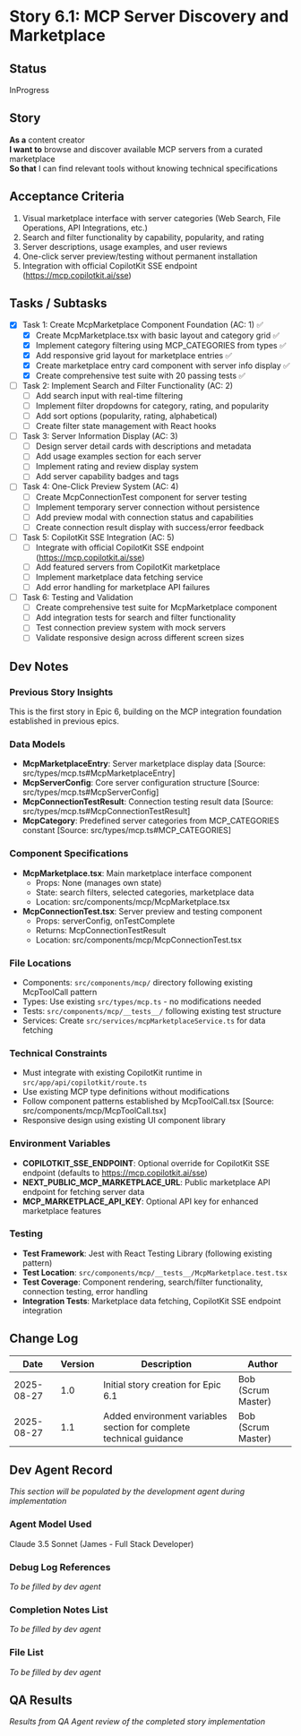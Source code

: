 # Story 6.1: MCP Server Discovery and Marketplace

## Status
InProgress

## Story
**As a** content creator  
**I want to** browse and discover available MCP servers from a curated marketplace  
**So that** I can find relevant tools without knowing technical specifications

## Acceptance Criteria
1. Visual marketplace interface with server categories (Web Search, File Operations, API Integrations, etc.)
2. Search and filter functionality by capability, popularity, and rating
3. Server descriptions, usage examples, and user reviews
4. One-click server preview/testing without permanent installation
5. Integration with official CopilotKit SSE endpoint (https://mcp.copilotkit.ai/sse)

## Tasks / Subtasks
- [x] Task 1: Create McpMarketplace Component Foundation (AC: 1) ✅
  - [x] Create McpMarketplace.tsx with basic layout and category grid ✅
  - [x] Implement category filtering using MCP_CATEGORIES from types ✅
  - [x] Add responsive grid layout for marketplace entries ✅
  - [x] Create marketplace entry card component with server info display ✅
  - [x] Create comprehensive test suite with 20 passing tests ✅

- [ ] Task 2: Implement Search and Filter Functionality (AC: 2)
  - [ ] Add search input with real-time filtering
  - [ ] Implement filter dropdowns for category, rating, and popularity
  - [ ] Add sort options (popularity, rating, alphabetical)
  - [ ] Create filter state management with React hooks

- [ ] Task 3: Server Information Display (AC: 3)
  - [ ] Design server detail cards with descriptions and metadata
  - [ ] Add usage examples section for each server
  - [ ] Implement rating and review display system
  - [ ] Add server capability badges and tags

- [ ] Task 4: One-Click Preview System (AC: 4)
  - [ ] Create McpConnectionTest component for server testing
  - [ ] Implement temporary server connection without persistence
  - [ ] Add preview modal with connection status and capabilities
  - [ ] Create connection result display with success/error feedback

- [ ] Task 5: CopilotKit SSE Integration (AC: 5)
  - [ ] Integrate with official CopilotKit SSE endpoint (https://mcp.copilotkit.ai/sse)
  - [ ] Add featured servers from CopilotKit marketplace
  - [ ] Implement marketplace data fetching service
  - [ ] Add error handling for marketplace API failures

- [ ] Task 6: Testing and Validation
  - [ ] Create comprehensive test suite for McpMarketplace component
  - [ ] Add integration tests for search and filter functionality
  - [ ] Test connection preview system with mock servers
  - [ ] Validate responsive design across different screen sizes

## Dev Notes

### Previous Story Insights
This is the first story in Epic 6, building on the MCP integration foundation established in previous epics.

### Data Models
- **McpMarketplaceEntry**: Server marketplace display data [Source: src/types/mcp.ts#McpMarketplaceEntry]
- **McpServerConfig**: Core server configuration structure [Source: src/types/mcp.ts#McpServerConfig]
- **McpConnectionTestResult**: Connection testing result data [Source: src/types/mcp.ts#McpConnectionTestResult]
- **McpCategory**: Predefined server categories from MCP_CATEGORIES constant [Source: src/types/mcp.ts#MCP_CATEGORIES]

### Component Specifications
- **McpMarketplace.tsx**: Main marketplace interface component
  - Props: None (manages own state)
  - State: search filters, selected categories, marketplace data
  - Location: src/components/mcp/McpMarketplace.tsx
- **McpConnectionTest.tsx**: Server preview and testing component
  - Props: serverConfig, onTestComplete
  - Returns: McpConnectionTestResult
  - Location: src/components/mcp/McpConnectionTest.tsx

### File Locations
- Components: `src/components/mcp/` directory following existing McpToolCall pattern
- Types: Use existing `src/types/mcp.ts` - no modifications needed
- Tests: `src/components/mcp/__tests__/` following existing test structure
- Services: Create `src/services/mcpMarketplaceService.ts` for data fetching

### Technical Constraints
- Must integrate with existing CopilotKit runtime in `src/app/api/copilotkit/route.ts`
- Use existing MCP type definitions without modifications
- Follow component patterns established by McpToolCall.tsx [Source: src/components/mcp/McpToolCall.tsx]
- Responsive design using existing UI component library

### Environment Variables
- **COPILOTKIT_SSE_ENDPOINT**: Optional override for CopilotKit SSE endpoint (defaults to https://mcp.copilotkit.ai/sse)
- **NEXT_PUBLIC_MCP_MARKETPLACE_URL**: Public marketplace API endpoint for fetching server data
- **MCP_MARKETPLACE_API_KEY**: Optional API key for enhanced marketplace features

### Testing
- **Test Framework**: Jest with React Testing Library (following existing pattern)
- **Test Location**: `src/components/mcp/__tests__/McpMarketplace.test.tsx`
- **Test Coverage**: Component rendering, search/filter functionality, connection testing, error handling
- **Integration Tests**: Marketplace data fetching, CopilotKit SSE endpoint integration

## Change Log

| Date | Version | Description | Author |
|------|---------|-------------|---------|
| 2025-08-27 | 1.0 | Initial story creation for Epic 6.1 | Bob (Scrum Master) |
| 2025-08-27 | 1.1 | Added environment variables section for complete technical guidance | Bob (Scrum Master) |

## Dev Agent Record
*This section will be populated by the development agent during implementation*

### Agent Model Used
Claude 3.5 Sonnet (James - Full Stack Developer)

### Debug Log References
*To be filled by dev agent*

### Completion Notes List
*To be filled by dev agent*

### File List
*To be filled by dev agent*

## QA Results
*Results from QA Agent review of the completed story implementation*
